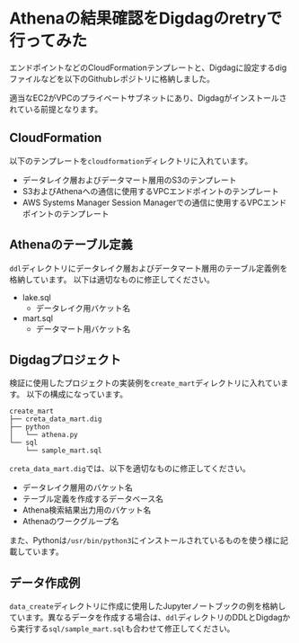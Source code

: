 # Athenaの結果確認をDigdagのretryで行ってみた

エンドポイントなどのCloudFormationテンプレートと、Digdagに設定するdigファイルなどを以下のGithubレポジトリに格納しました。

適当なEC2がVPCのプライベートサブネットにあり、Digdagがインストールされている前提となります。

## CloudFormation
以下のテンプレートを`cloudformation`ディレクトリに入れています。
- データレイク層およびデータマート層用のS3のテンプレート
- S3およびAthenaへの通信に使用するVPCエンドポイントのテンプレート
- AWS Systems Manager Session Managerでの通信に使用するVPCエンドポイントのテンプレート

## Athenaのテーブル定義
`ddl`ディレクトリにデータレイク層およびデータマート層用のテーブル定義例を格納しています。
以下は適切なものに修正してください。
- lake.sql
    - データレイク用バケット名
- mart.sql
    - データマート用バケット名

## Digdagプロジェクト
検証に使用したプロジェクトの実装例を`create_mart`ディレクトリに入れています。
以下の構成になっています。

```
create_mart
├── creta_data_mart.dig
├── python
│   └── athena.py
└── sql
    └── sample_mart.sql
```

`creta_data_mart.dig`では、以下を適切なものに修正してください。

- データレイク層用のバケット名
- テーブル定義を作成するデータベース名
- Athena検索結果出力用のバケット名
- Athenaのワークグループ名

また、Pythonは`/usr/bin/python3`にインストールされているものを使う様に記載しています。

## データ作成例
`data_create`ディレクトリに作成に使用したJupyterノートブックの例を格納しています。異なるデータを作成する場合は、`ddl`ディレクトリのDDLとDigdagから実行する`sql/sample_mart.sql`も合わせて修正してください。